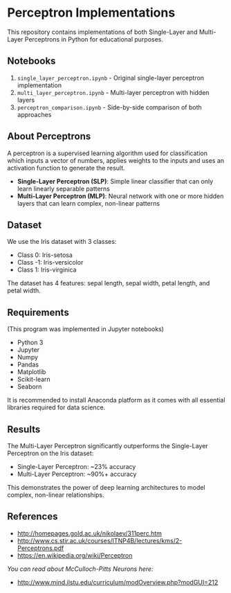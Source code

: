 # Perceptron Implementations

This repository contains implementations of both Single-Layer and Multi-Layer Perceptrons in Python for educational purposes.

## Notebooks

1. `single_layer_perceptron.ipynb` - Original single-layer perceptron implementation
2. `multi_layer_perceptron.ipynb` - Multi-layer perceptron with hidden layers
3. `perceptron_comparison.ipynb` - Side-by-side comparison of both approaches

## About Perceptrons

A perceptron is a supervised learning algorithm used for classification which inputs a vector of numbers, applies weights to the inputs and uses an activation function to generate the result.

- **Single-Layer Perceptron (SLP)**: Simple linear classifier that can only learn linearly separable patterns
- **Multi-Layer Perceptron (MLP)**: Neural network with one or more hidden layers that can learn complex, non-linear patterns

## Dataset

We use the Iris dataset with 3 classes:
- Class 0: Iris-setosa
- Class -1: Iris-versicolor  
- Class 1: Iris-virginica

The dataset has 4 features: sepal length, sepal width, petal length, and petal width.

## Requirements

(This program was implemented in Jupyter notebooks)

- Python 3
- Jupyter
- Numpy
- Pandas
- Matplotlib
- Scikit-learn
- Seaborn

It is recommended to install Anaconda platform as it comes with all essential libraries required for data science.

## Results

The Multi-Layer Perceptron significantly outperforms the Single-Layer Perceptron on the Iris dataset:
- Single-Layer Perceptron: ~23% accuracy
- Multi-Layer Perceptron: ~90%+ accuracy

This demonstrates the power of deep learning architectures to model complex, non-linear relationships.

## References

- <http://homepages.gold.ac.uk/nikolaev/311perc.htm>
- <http://www.cs.stir.ac.uk/courses/ITNP4B/lectures/kms/2-Perceptrons.pdf>
- <https://en.wikipedia.org/wiki/Perceptron>
  
_You can read about McCulloch-Pitts Neurons here:_

- <http://www.mind.ilstu.edu/curriculum/modOverview.php?modGUI=212>
